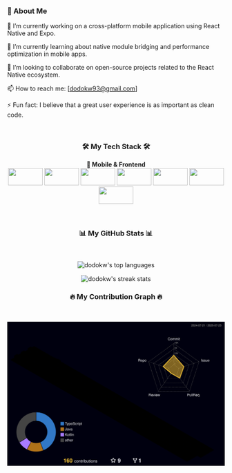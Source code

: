 <!--
안녕하세요, dodokw님!
이 파일은 제공된 가이드를 기반으로 생성된 GitHub 프로필 README입니다.
아래 내용에서 '[ ]'로 표시된 부분이나 'your-...'로 시작하는 링크를 실제 정보로 수정해주세요.
-->
<!--
<div align="center">
<a href="mailto:dodokw93@gmail.com"><img src="https://img.shields.io/badge/Gmail-D14836?style=for-the-badge&logo=gmail&logoColor=white"/></a>
<a href="https://dodokw93.tistory.com/" target="_blank"><img src="https://avatars.githubusercontent.com/u/14343537?s=200&v=4" width="60" height="60"/></a>
</div>
-->



<h3 align="flex-start">👋 About Me</h3>

🔭 I’m currently working on a cross-platform mobile application using React Native and Expo.

🌱 I’m currently learning about native module bridging and performance optimization in mobile apps.

👯 I’m looking to collaborate on open-source projects related to the React Native ecosystem.

📫 How to reach me: [dodokw93@gmail.com]

⚡ Fun fact: I believe that a great user experience is as important as clean code.

<br/>
<h3 align="center">🛠️ My Tech Stack 🛠️</h3>
<p align="center">
<b>📱 Mobile & Frontend</b><br/>
<img src="https://encrypted-tbn0.gstatic.com/images?q=tbn:ANd9GcQ18Gt9viR2yfaYTVjyutOeMAGk6sFTje4g2A&s" width="80" height="40"/>
<img src="https://img.shields.io/badge/Expo-000020?style=for-the-badge&logo=expo&logoColor=white" width="80" height="40"/>
<img src="https://img.shields.io/badge/TypeScript-3178C6?style=for-the-badge&logo=typescript&logoColor=white" width="80" height="40"/>
<img src="https://cdn.jsdelivr.net/gh/devicons/devicon/icons/react/react-original.svg" width="80" height="40"/>
<img src="https://cdn.simpleicons.org/javascript/F7DF1E" width="80" height="40"/>
<img src="https://cdn.jsdelivr.net/gh/devicons/devicon/icons/vuejs/vuejs-original.svg" width="80" height="40"/>
<img src="https://cdn.jsdelivr.net/gh/devicons/devicon/icons/quasar/quasar-original.svg" width="80" height="40"/>
<br/>
</p>

<br/>
<h3 align="center">📊 My GitHub Stats 📊</h3>
<br/>
<p align="center">
<img align="center" src="https://github-readme-stats.vercel.app/api/top-langs/?username=dodokw&layout=compact&theme=radical" alt="dodokw's top languages" />
</p>
<p align="center">
<img align="center" src="https://streak-stats.demolab.com/?user=dodokw&theme=dark" alt="dodokw's streak stats" />
</p>

<h3 align="center">🔥 My Contribution Graph 🔥</h3>
<br/>
<p align="center">
<img src="profile-3d-contrib/profile-night-rainbow.svg">
</p>
